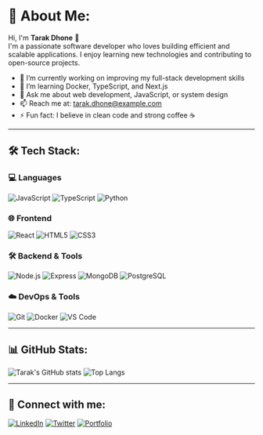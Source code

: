 # 💫 About Me:
Hi, I'm **Tarak Dhone** 👋  
I'm a passionate software developer who loves building efficient and scalable applications. I enjoy learning new technologies and contributing to open-source projects.

- 🔭 I’m currently working on improving my full-stack development skills  
- 🌱 I’m learning Docker, TypeScript, and Next.js  
- 💬 Ask me about web development, JavaScript, or system design  
- 📫 Reach me at: tarak.dhone@example.com  
- ⚡ Fun fact: I believe in clean code and strong coffee ☕

---

## 🛠️ Tech Stack:

### 💻 Languages
![JavaScript](https://img.shields.io/badge/-JavaScript-black?style=flat-square&logo=javascript)
![TypeScript](https://img.shields.io/badge/-TypeScript-3178C6?style=flat-square&logo=typescript&logoColor=white)
![Python](https://img.shields.io/badge/-Python-3776AB?style=flat-square&logo=python&logoColor=white)

### 🌐 Frontend
![React](https://img.shields.io/badge/-React-61DAFB?style=flat-square&logo=react&logoColor=black)
![HTML5](https://img.shields.io/badge/-HTML5-E34F26?style=flat-square&logo=html5&logoColor=white)
![CSS3](https://img.shields.io/badge/-CSS3-1572B6?style=flat-square&logo=css3&logoColor=white)

### 🛠 Backend & Tools
![Node.js](https://img.shields.io/badge/-Node.js-339933?style=flat-square&logo=node.js&logoColor=white)
![Express](https://img.shields.io/badge/-Express.js-000000?style=flat-square&logo=express&logoColor=white)
![MongoDB](https://img.shields.io/badge/-MongoDB-4EA94B?style=flat-square&logo=mongodb&logoColor=white)
![PostgreSQL](https://img.shields.io/badge/-PostgreSQL-336791?style=flat-square&logo=postgresql&logoColor=white)

### ☁️ DevOps & Tools
![Git](https://img.shields.io/badge/-Git-F05032?style=flat-square&logo=git&logoColor=white)
![Docker](https://img.shields.io/badge/-Docker-2496ED?style=flat-square&logo=docker&logoColor=white)
![VS Code](https://img.shields.io/badge/-VSCode-007ACC?style=flat-square&logo=visual-studio-code&logoColor=white)

---

## 📊 GitHub Stats:

![Tarak's GitHub stats](https://github-readme-stats.vercel.app/api?username=TarakDhone&show_icons=true&theme=github_dark)
![Top Langs](https://github-readme-stats.vercel.app/api/top-langs/?username=TarakDhone&layout=compact&theme=github_dark)

---

## 🔗 Connect with me:

[![LinkedIn](https://img.shields.io/badge/-LinkedIn-0077B5?style=flat-square&logo=linkedin&logoColor=white)](https://linkedin.com/in/your-link)
[![Twitter](https://img.shields.io/badge/-Twitter-1DA1F2?style=flat-square&logo=twitter&logoColor=white)](https://twitter.com/your-handle)
[![Portfolio](https://img.shields.io/badge/-Portfolio-000?style=flat-square&logo=vercel&logoColor=white)](https://yourportfolio.com)

